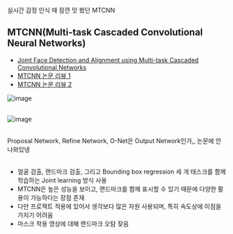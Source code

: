 실시간 감정 인식 때 잠깐 맛 봤던 MTCNN
## MTCNN(Multi-task Cascaded Convolutional Neural Networks)  
- [Joint Face Detection and Alignment using Multi-task Cascaded Convolutional Networks](https://arxiv.org/abs/1604.02878)  
- [MTCNN 논문 리뷰 1](https://yeomko.tistory.com/16)  
- [MTCNN 논문 리뷰 2](https://dyddl1993.tistory.com/29)  

![image](https://user-images.githubusercontent.com/50016477/169724770-fb2a2f9e-7b32-4761-b9ef-2cacafa18ccd.png)  
<br>

![image](https://user-images.githubusercontent.com/50016477/169724813-c424ccee-9da0-4662-82e1-640afa393c68.png)  
<br>

Proposal Network, Refine Network, O-Net은 Output Network인가,, 논문에 안나와있넹  
<br>

- 얼굴 검출, 랜드마크 검출, 그리고 Bounding box regression 세 개 태스크를 함께 학습하는 Joint learning 방식 사용  
- MTCNN은 높은 성능을 보이고, 랜드마크를 함께 표시할 수 있기 때문에 다양한 활용이 가능하다는 장점 존재  
- 다만 프로젝트 적용에 있어서 생각보다 많은 자원 사용되며, 특히 속도상에 이점을 가지기 어려움  
- 마스크 착용 영상에 대해 랜드마크 오탐 잦음  

